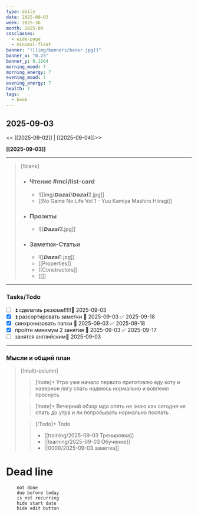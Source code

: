```yaml
---
type: daily
date: 2025-09-03
week: 2025-36
month: 2025-09
cssclasses:
  - wide-page
  - minimal-float
banner: "![[img/banners/baner.jpg]]"
banner_x: "0.25"
banner_y: 0.1604
morning_mood: 7
morning_energy: 7
evening_mood: 7
evening_energy: 7
health: 7
tags:
  - book
---
```

## 2025-09-03

<< [[2025-09-02]] | [[2025-09-04]]>>

**[[2025-09-03]]**

---

> [!blank]
> - ### **Чтение** #mcl/list-card
> 	- ![[img/𝘿𝙖𝙯𝙖𝙞/𝘿𝙖𝙯𝙖𝙞2.jpg]]
> 	- [[No Game No Life Vol 1 - Yuu Kamiya Mashiro Hiiragi]]
> 
> - ### **Проэкты**
> 	- ![[𝘿𝙖𝙯𝙖𝙞3.jpg]]
> 
> - ### **Заметки-Статьи**
> 	- ![[𝘿𝙖𝙯𝙖𝙞1.jpg]]
> 	- [[Properties]]
> 	- [[Constructors]]
> 	- [[]]

---
### Tasks/Todo
<!-- UNCOMMENT TO ADD TASKS - [ ] Dummy Task -->
- [ ] ⏫  сделатиь резюме!!!!!📅 2025-09-03  
- [x] ⏫  разсортировать заметки 📅 2025-09-03 ✅ 2025-09-18
- [x] синхронизовать папки 📅 2025-09-03 ✅ 2025-09-18
- [x] пройти минимум 2 занятия 📅 2025-09-03 ✅ 2025-09-17
- [ ] занятся английским📅 2025-09-03 

---
### Мысли и общий план
> [!multi-column]
> > [!note]+ Утро
> > уже начало первого приготовлю еду коту и наверное лягу спать надеюсь нормально и вовпемя проснусь
>
> > [!note]+ Вечерний обзор
> > мда опять не знаю как сегодня не спать до утра и ли попробывать нормально поспать
>
> > [!Todo]+ Todo
> > - [[training/2025-09-03  Тренировка]]
> > - [[learning/2025-09-03 Обучение]]
> > - [[0000/2025-09-03 заметка]]


# Dead line

```tasks
	not done
	due before today
	is not recurring
	hide start date
	hide edit button
```
